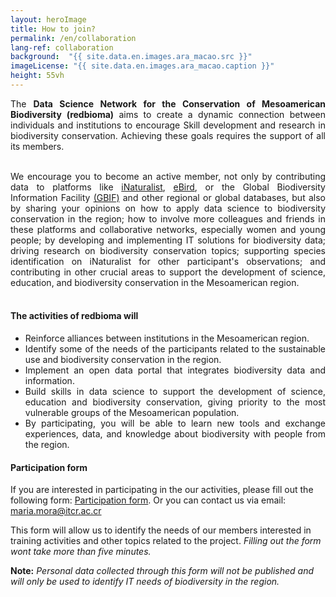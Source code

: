 ```yaml
---
layout: heroImage
title: How to join?
permalink: /en/collaboration
lang-ref: collaboration
background:  "{{ site.data.en.images.ara_macao.src }}"
imageLicense: "{{ site.data.en.images.ara_macao.caption }}"
height: 55vh
---
```


<div style="text-align: justify">
The <b>Data Science Network for the Conservation of Mesoamerican Biodiversity (redbioma)</b> aims to create a dynamic connection between individuals and institutions to encourage Skill development and research in biodiversity conservation. Achieving these goals requires the support of all its members.

<br>
<br>

We encourage you to become an active member, not only by contributing data to platforms like <a href="https://www.inaturalist.org/">iNaturalist</a>, <a href="https://ebird.org/home">eBird</a>, or the Global Biodiversity Information Facility <a href="https://www.gbif.org/">(GBIF)</a> and other regional or global databases, but also by sharing your opinions on how to apply data science to biodiversity conservation in the region; how to involve more colleagues and friends in these platforms and collaborative networks, especially women and young people; by developing and implementing IT solutions for biodiversity data; driving research on biodiversity conservation topics; supporting species identification on iNaturalist for other participant's observations; and contributing in other crucial areas to support the development of science, education, and biodiversity conservation in the Mesoamerican region.
<br><br>
</div>

#### The activities of redbioma will

<ul style="text-align: justify">

<li>Reinforce alliances between institutions in the Mesoamerican region.</li>
<li>Identify some of the needs of the participants related to the sustainable use and biodiversity conservation in the region.</li>
<li>Implement an open data portal that integrates biodiversity data and information.</li>
<li>Build skills in data science to support the development of science, education and biodiversity conservation, giving priority to the most vulnerable groups of the Mesoamerican population.</li>
<li>By participating, you will be able to learn new tools and exchange experiences, data, and knowledge about biodiversity with people from the region.</li>
</ul>


#### Participation form

If you are interested in participating in the our activities, please fill out the following form: [Participation form](https://forms.gle/gq98uQN32xz9uBx87). Or you can contact us via email: [maria.mora@itcr.ac.cr](mailto:maria.mora@itcr.ac.cr)

This form will allow us to identify the needs of our members interested in training activities and other topics related to the project. *Filling out the form wont take more than five minutes.*

**Note:** *Personal data collected through this form will not be published and will only be used to identify IT needs of biodiversity in the region.*
